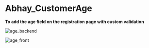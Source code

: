# Abhay_CustomerAge
**To add the age field on the registration page with custom validation**


![age_backend](https://user-images.githubusercontent.com/55655451/91634495-816bf880-ea0e-11ea-9db0-b3c64e4281ea.png)

![age_front](https://user-images.githubusercontent.com/55655451/91634505-934d9b80-ea0e-11ea-8aa5-d1e2b723c83b.png)
